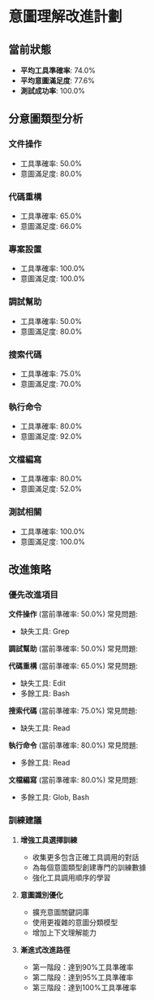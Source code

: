 
# 意圖理解改進計劃

## 當前狀態

- **平均工具準確率**: 74.0%
- **平均意圖滿足度**: 77.6%
- **測試成功率**: 100.0%

## 分意圖類型分析

### 文件操作
- 工具準確率: 50.0%
- 意圖滿足度: 80.0%

### 代碼重構
- 工具準確率: 65.0%
- 意圖滿足度: 66.0%

### 專案設置
- 工具準確率: 100.0%
- 意圖滿足度: 100.0%

### 調試幫助
- 工具準確率: 50.0%
- 意圖滿足度: 80.0%

### 搜索代碼
- 工具準確率: 75.0%
- 意圖滿足度: 70.0%

### 執行命令
- 工具準確率: 80.0%
- 意圖滿足度: 92.0%

### 文檔編寫
- 工具準確率: 80.0%
- 意圖滿足度: 52.0%

### 測試相關
- 工具準確率: 100.0%
- 意圖滿足度: 100.0%

## 改進策略

### 優先改進項目

**文件操作** (當前準確率: 50.0%)
常見問題:
- 缺失工具: Grep

**調試幫助** (當前準確率: 50.0%)
常見問題:

**代碼重構** (當前準確率: 65.0%)
常見問題:
- 缺失工具: Edit
- 多餘工具: Bash

**搜索代碼** (當前準確率: 75.0%)
常見問題:
- 缺失工具: Read

**執行命令** (當前準確率: 80.0%)
常見問題:
- 多餘工具: Read

**文檔編寫** (當前準確率: 80.0%)
常見問題:
- 多餘工具: Glob, Bash

### 訓練建議

1. **增強工具選擇訓練**
   - 收集更多包含正確工具調用的對話
   - 為每個意圖類型創建專門的訓練數據
   - 強化工具調用順序的學習

2. **意圖識別優化**
   - 擴充意圖關鍵詞庫
   - 使用更複雜的意圖分類模型
   - 增加上下文理解能力

3. **漸進式改進路徑**
   - 第一階段：達到90%工具準確率
   - 第二階段：達到95%工具準確率
   - 第三階段：達到100%工具準確率
